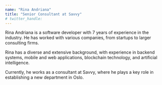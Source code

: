```yaml
---
name: "Rina Andriana"
title: "Senior Consultant at Savvy"
# twitter_handle: 
---
```

Rina Andriana is a software developer with 7 years of experience in the industry. He has worked with various companies, from startups to larger consulting firms.

Rina has a diverse and extensive background, with experience in backend systems, mobile and web applications, blockchain technology, and artificial intelligence.

Currently, he works as a consultant at Savvy, where he plays a key role in establishing a new department in Oslo.
